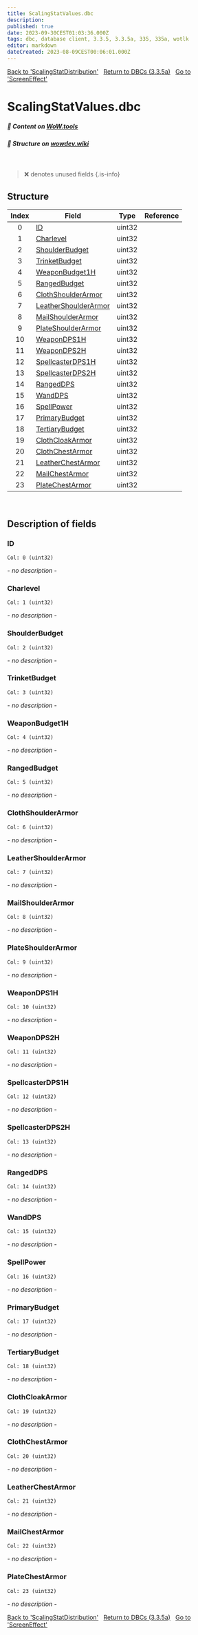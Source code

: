 ```yaml
---
title: ScalingStatValues.dbc
description: 
published: true
date: 2023-09-30CEST01:03:36.000Z
tags: dbc, database client, 3.3.5, 3.3.5a, 335, 335a, wotlk
editor: markdown
dateCreated: 2023-08-09CEST00:06:01.000Z
---
```

<a href="https://trinitycore.info/files/DBC/335/scalingstatdistribution" class="mt-5 v-btn v-btn--depressed v-btn--flat v-btn--outlined theme--light v-size--default darkblue--text text--lighten-3"><span class="v-btn__content"><i aria-hidden="true" class="v-icon notranslate v-icon--left mdi mdi-arrow-left theme--light"></i><span>Back to 'ScalingStatDistribution'</span></span></a>&nbsp;&nbsp;&nbsp;<a href="https://trinitycore.info/files/DBC/335/DBC" class="mt-5 v-btn v-btn--depressed v-btn--flat v-btn--outlined theme--light v-size--default darkblue--text text--lighten-3"><span class="v-btn__content"><i aria-hidden="true" class="v-icon notranslate v-icon--left mdi mdi-home-outline theme--light"></i><span>Return to DBCs (3.3.5a)</span></span></a>&nbsp;&nbsp;&nbsp;<a href="https://trinitycore.info/files/DBC/335/screeneffect" class="mt-5 v-btn v-btn--depressed v-btn--flat v-btn--outlined theme--light v-size--default darkblue--text text--lighten-3"><span class="v-btn__content"><span>Go to 'ScreenEffect'</span><i aria-hidden="true" class="v-icon notranslate v-icon--right mdi mdi-arrow-right theme--light"></i></span></a>

# ScalingStatValues.dbc
##### :open_book: Content on [WoW.tools](https://wow.tools/dbc/?dbc=scalingstatvalues&build=3.3.5.12340)
##### :pencil: Structure on [wowdev.wiki](https://wowdev.wiki/DB/ScalingStatValues)
&nbsp;

> :x: denotes unused fields
{.is-info}


## Structure

| Index | Field | Type | Reference |
| :---: | --- | :---: | --- |
| 0 | [ID](#id-alt) | uint32 |  |
| 1 | [Charlevel](#charlevel) | uint32 |  |
| 2 | [ShoulderBudget](#shoulderbudget) | uint32 |  |
| 3 | [TrinketBudget](#trinketbudget) | uint32 |  |
| 4 | [WeaponBudget1H](#weaponbudget1h) | uint32 |  |
| 5 | [RangedBudget](#rangedbudget) | uint32 |  |
| 6 | [ClothShoulderArmor](#clothshoulderarmor) | uint32 |  |
| 7 | [LeatherShoulderArmor](#leathershoulderarmor) | uint32 |  |
| 8 | [MailShoulderArmor](#mailshoulderarmor) | uint32 |  |
| 9 | [PlateShoulderArmor](#plateshoulderarmor) | uint32 |  |
| 10 | [WeaponDPS1H](#weapondps1h) | uint32 |  |
| 11 | [WeaponDPS2H](#weapondps2h) | uint32 |  |
| 12 | [SpellcasterDPS1H](#spellcasterdps1h) | uint32 |  |
| 13 | [SpellcasterDPS2H](#spellcasterdps2h) | uint32 |  |
| 14 | [RangedDPS](#rangeddps) | uint32 |  |
| 15 | [WandDPS](#wanddps) | uint32 |  |
| 16 | [SpellPower](#spellpower) | uint32 |  |
| 17 | [PrimaryBudget](#primarybudget) | uint32 |  |
| 18 | [TertiaryBudget](#tertiarybudget) | uint32 |  |
| 19 | [ClothCloakArmor](#clothcloakarmor) | uint32 |  |
| 20 | [ClothChestArmor](#clothchestarmor) | uint32 |  |
| 21 | [LeatherChestArmor](#leatherchestarmor) | uint32 |  |
| 22 | [MailChestArmor](#mailchestarmor) | uint32 |  |
| 23 | [PlateChestArmor](#platechestarmor) | uint32 |  |
&nbsp;
## Description of fields

### ID <!-- {#id-alt} -->
<code>Col: 0 (uint32)</code>

*- no description -*
&nbsp;

### Charlevel
<code>Col: 1 (uint32)</code>

*- no description -*
&nbsp;

### ShoulderBudget
<code>Col: 2 (uint32)</code>

*- no description -*
&nbsp;

### TrinketBudget
<code>Col: 3 (uint32)</code>

*- no description -*
&nbsp;

### WeaponBudget1H
<code>Col: 4 (uint32)</code>

*- no description -*
&nbsp;

### RangedBudget
<code>Col: 5 (uint32)</code>

*- no description -*
&nbsp;

### ClothShoulderArmor
<code>Col: 6 (uint32)</code>

*- no description -*
&nbsp;

### LeatherShoulderArmor
<code>Col: 7 (uint32)</code>

*- no description -*
&nbsp;

### MailShoulderArmor
<code>Col: 8 (uint32)</code>

*- no description -*
&nbsp;

### PlateShoulderArmor
<code>Col: 9 (uint32)</code>

*- no description -*
&nbsp;

### WeaponDPS1H
<code>Col: 10 (uint32)</code>

*- no description -*
&nbsp;

### WeaponDPS2H
<code>Col: 11 (uint32)</code>

*- no description -*
&nbsp;

### SpellcasterDPS1H
<code>Col: 12 (uint32)</code>

*- no description -*
&nbsp;

### SpellcasterDPS2H
<code>Col: 13 (uint32)</code>

*- no description -*
&nbsp;

### RangedDPS
<code>Col: 14 (uint32)</code>

*- no description -*
&nbsp;

### WandDPS
<code>Col: 15 (uint32)</code>

*- no description -*
&nbsp;

### SpellPower
<code>Col: 16 (uint32)</code>

*- no description -*
&nbsp;

### PrimaryBudget
<code>Col: 17 (uint32)</code>

*- no description -*
&nbsp;

### TertiaryBudget
<code>Col: 18 (uint32)</code>

*- no description -*
&nbsp;

### ClothCloakArmor
<code>Col: 19 (uint32)</code>

*- no description -*
&nbsp;

### ClothChestArmor
<code>Col: 20 (uint32)</code>

*- no description -*
&nbsp;

### LeatherChestArmor
<code>Col: 21 (uint32)</code>

*- no description -*
&nbsp;

### MailChestArmor
<code>Col: 22 (uint32)</code>

*- no description -*
&nbsp;

### PlateChestArmor
<code>Col: 23 (uint32)</code>

*- no description -*
&nbsp;

<a href="https://trinitycore.info/files/DBC/335/scalingstatdistribution" class="mt-5 v-btn v-btn--depressed v-btn--flat v-btn--outlined theme--light v-size--default darkblue--text text--lighten-3"><span class="v-btn__content"><i aria-hidden="true" class="v-icon notranslate v-icon--left mdi mdi-arrow-left theme--light"></i><span>Back to 'ScalingStatDistribution'</span></span></a>&nbsp;&nbsp;&nbsp;<a href="https://trinitycore.info/files/DBC/335/DBC" class="mt-5 v-btn v-btn--depressed v-btn--flat v-btn--outlined theme--light v-size--default darkblue--text text--lighten-3"><span class="v-btn__content"><i aria-hidden="true" class="v-icon notranslate v-icon--left mdi mdi-home-outline theme--light"></i><span>Return to DBCs (3.3.5a)</span></span></a>&nbsp;&nbsp;&nbsp;<a href="https://trinitycore.info/files/DBC/335/screeneffect" class="mt-5 v-btn v-btn--depressed v-btn--flat v-btn--outlined theme--light v-size--default darkblue--text text--lighten-3"><span class="v-btn__content"><span>Go to 'ScreenEffect'</span><i aria-hidden="true" class="v-icon notranslate v-icon--right mdi mdi-arrow-right theme--light"></i></span></a>
